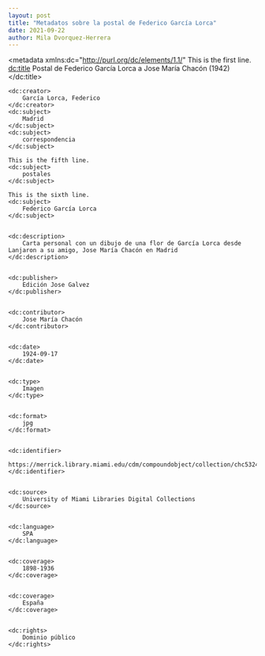 ```yaml
---
layout: post
title: "Metadatos sobre la postal de Federico García Lorca"
date: 2021-09-22
author: Mila Dvorquez-Herrera
---
```

<?xml version="1.0"?>
<metadata
    xmlns:dc="http://purl.org/dc/elements/1.1/"
    This is the first line.      
    <dc:title> 
        Postal de Federico García Lorca a Jose María Chacón (1942)
    </dc:title> 
    
        
    <dc:creator> 
        García Lorca, Federico
    </dc:creator> 
    <dc:subject> 
        Madrid
    </dc:subject>
    <dc:subject> 
        correspondencia
    </dc:subject>
    
    This is the fifth line. 
    <dc:subject> 
        postales
    </dc:subject>
    
    This is the sixth line. 
    <dc:subject> 
        Federico García Lorca
    </dc:subject>
    
    
    <dc:description> 
        Carta personal con un dibujo de una flor de García Lorca desde Lanjaron a su amigo, Jose María Chacón en Madrid
    </dc:description>
    
    
    <dc:publisher> 
        Edición Jose Galvez
    </dc:publisher>
    
    
    <dc:contributor> 
        Jose María Chacón
    </dc:contributor>
   
    
    <dc:date> 
        1924-09-17
    </dc:date>
    
    
    <dc:type> 
        Imagen
    </dc:type>
    
    
    <dc:format> 
        jpg
    </dc:format>

    
    <dc:identifier> 
        https://merrick.library.miami.edu/cdm/compoundobject/collection/chc5324/id/31/rec/19
    </dc:identifier>
 
    
    <dc:source> 
        University of Miami Libraries Digital Collections
    </dc:source>
  
    
    <dc:language> 
        SPA
    </dc:language>
  
    
    <dc:coverage> 
        1898-1936
    </dc:coverage>

    
    <dc:coverage> 
        España
    </dc:coverage>
  
    
    <dc:rights> 
        Dominio público
    </dc:rights>
   
    

</metadata>
